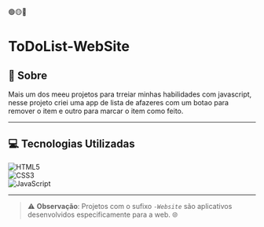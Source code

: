🟢🟡🔴

# ToDoList-WebSite
 
## 🧐 Sobre

Mais um dos meeu projetos para trreiar minhas habilidades com javascript, nesse projeto criei uma app de lista de afazeres com um botao para remover o item e outro para marcar o item como feito.


---

## 💻 Tecnologias Utilizadas

![HTML5](https://img.shields.io/badge/html5-%23E34F26.svg?style=for-the-badge&logo=html5&logoColor=white)  
![CSS3](https://img.shields.io/badge/css3-%231572B6.svg?style=for-the-badge&logo=css3&logoColor=white)  
![JavaScript](https://img.shields.io/badge/javascript-%23323330.svg?style=for-the-badge&logo=javascript&logoColor=%23F7DF1E)  


---

> ⚠️ **Observação**: Projetos com o sufixo *`-Website`* são aplicativos desenvolvidos especificamente para a web. 🌐  

